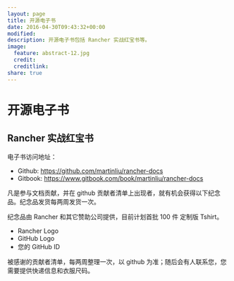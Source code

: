 ```yaml
---
layout: page
title: 开源电子书
date: 2016-04-30T09:43:32+00:00
modified:
description: 开源电子书包括 Rancher 实战红宝书等。
image:
  feature: abstract-12.jpg
  credit:
  creditlink:
share: true
---
```


# 开源电子书

## Rancher 实战红宝书

电子书访问地址：

- Github: https://github.com/martinliu/rancher-docs
- Gitbook: https://www.gitbook.com/book/martinliu/rancher-docs

凡是参与文档贡献，并在 github 贡献者清单上出现者，就有机会获得以下纪念品。纪念品发货每两周发货一次。

纪念品由 Rancher 和其它赞助公司提供，目前计划首批 100 件 定制版 Tshirt。

* Rancher Logo 
* GitHub Logo 
* 您的 GitHub ID

被感谢的贡献者清单，每两周整理一次，以 github 为准；随后会有人联系您，您需要提供快递信息和衣服尺码。


